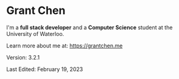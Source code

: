 # Grant Chen

I'm a **full stack developer** and a **Computer Science** student at the University of Waterloo.

Learn more about me at: https://grantchen.me

Version: 3.2.1

Last Edited: February 19, 2023
